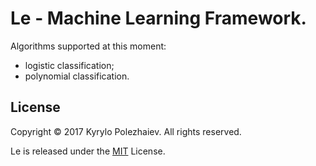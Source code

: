 # Le - Machine Learning Framework.

Algorithms supported at this moment:
* logistic classification;
* polynomial classification.

## License

Copyright &copy; 2017 Kyrylo Polezhaiev. All rights reserved.

Le is released under the [MIT](LICENSE) License.
